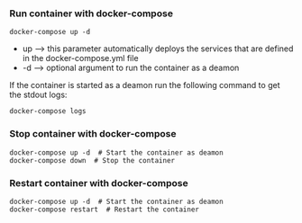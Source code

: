 ### Run container with docker-compose

```
docker-compose up -d
```

* up --> this parameter automatically deploys the services that are defined in the docker-compose.yml file
* -d --> optional argument to run the container as a deamon

If the container is started as a deamon run the following command to get the stdout logs:

``` 
docker-compose logs
```

### Stop container with docker-compose

```
docker-compose up -d  # Start the container as deamon  
docker-compose down  # Stop the container
```

### Restart container with docker-compose

```
docker-compose up -d  # Start the container as deamon  
docker-compose restart  # Restart the container
```
